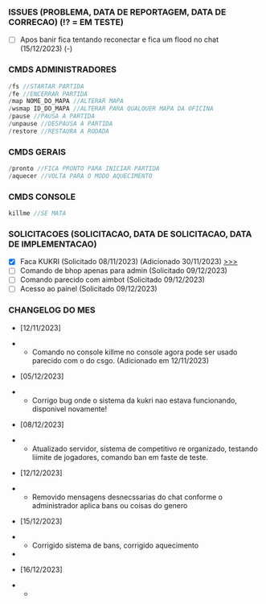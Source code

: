 ﻿### ISSUES (PROBLEMA, DATA DE REPORTAGEM, DATA DE CORRECAO) (⁉️ = EM TESTE)
- [ ] Apos banir fica tentando reconectar e fica um flood no chat (15/12/2023) (-)


### CMDS ADMINISTRADORES
```c
/fs //STARTAR PARTIDA
/fe //ENCERRAR PARTIDA
/map NOME_DO_MAPA //ALTERAR MAPA
/wsmap ID_DO_MAPA //ALTERAR PARA QUALQUER MAPA DA OFICINA
/pause //PAUSA A PARTIDA
/unpause //DESPAUSA A PARTIDA
/restore //RESTAURA A RODADA
```

### CMDS GERAIS
```c
/pronto //FICA PRONTO PARA INICIAR PARTIDA
/aquecer //VOLTA PARA O MODO AQUECIMENTO
```

### CMDS CONSOLE
```c
killme //SE MATA
```

### SOLICITACOES (SOLICITACAO, DATA DE SOLICITACAO, DATA DE IMPLEMENTACAO)
- [X] Faca KUKRI (Solicitado 08/11/2023) (Adicionado 30/11/2023) [>>>](https://github.com/kubrv/1337-servidor/tree/main/instrucoes/kukri) 
- [ ] Comando de bhop apenas para admin (Solicitado 09/12/2023) 
- [ ] Comando parecido com aimbot (Solicitado 09/12/2023) 
- [ ] Acesso ao painel (Solicitado 09/12/2023) 

### CHANGELOG DO MES
- [12/11/2023]
- - Comando no console killme no console agora pode ser usado parecido com o do csgo. (Adicionado em 12/11/2023)

- [05/12/2023]
- - Corrigo bug onde o sistema da kukri nao estava funcionando, disponivel novamente!

- [08/12/2023]
- - Atualizado servidor, sistema de competitivo re organizado, testando liimite de jogadores, comando ban em faste de teste.

- [12/12/2023]
- - Removido mensagens desnecssarias do chat conforme o administrador aplica bans ou coisas do genero

- [15/12/2023]
- - Corrigido sistema de bans, corrigido aquecimento
- 
- [16/12/2023]
- - 